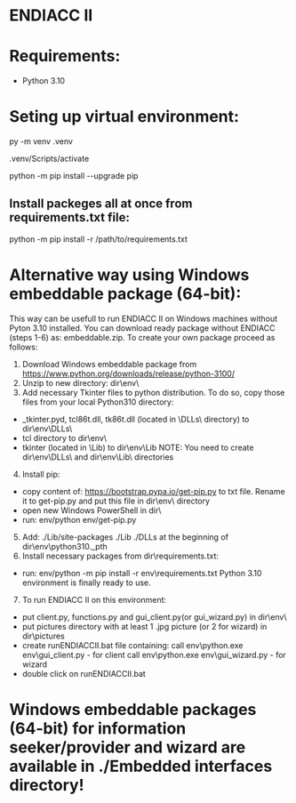 # ENDIACC II

# Requirements:
- Python 3.10

# Seting up virtual environment:
py -m venv .venv

.venv/Scripts/activate

python -m pip install --upgrade pip

## Install packeges all at once from requirements.txt file:
python -m pip install -r /path/to/requirements.txt


# Alternative way using Windows embeddable package (64-bit):
This way can be usefull to run ENDIACC II on Windows machines without Pyton 3.10 installed.
You can download ready package without ENDIACC (steps 1-6) as: embeddable.zip.
To create your own package proceed as follows:
1. Download Windows embeddable package from https://www.python.org/downloads/release/python-3100/
2. Unzip to new directory: dir\env\
3. Add necessary Tkinter files to python distribution. To do so, copy those files from your local Python310 directory:
- _tkinter.pyd, tcl86t.dll, tk86t.dll (located in \DLLs\ directory) to dir\env\DLLs\
- tcl directory to dir\env\
- tkinter (located in \Lib\) to dir\env\Lib
NOTE: You need to create dir\env\DLLs\ and dir\env\Lib\ directories
4. Install pip:
- copy content of: https://bootstrap.pypa.io/get-pip.py to txt file. Rename it to get-pip.py and put this file in dir\env\ directory
- open new Windows PowerShell in dir\
- run: env/python env/get-pip.py
5. Add: 
./Lib/site-packages
./Lib
./DLLs
at the beginning of dir\env\python310._pth
6. Install necessary packages from dir\requirements.txt:
- run: env/python -m pip install -r env\requirements.txt
Python 3.10 environment is finally ready to use.
7. To run ENDIACC II on this environment:
- put client.py, functions.py and gui_client.py(or gui_wizard.py) in dir\env\
- put pictures directory with at least 1 .jpg picture (or 2 for wizard) in dir\pictures
- create runENDIACCII.bat file containing:
call env\python.exe env\gui_client.py  - for client
call env\python.exe env\gui_wizard.py  - for wizard
- double click on runENDIACCII.bat

# Windows embeddable packages (64-bit) for information seeker/provider and wizard are available in ./Embedded interfaces directory!